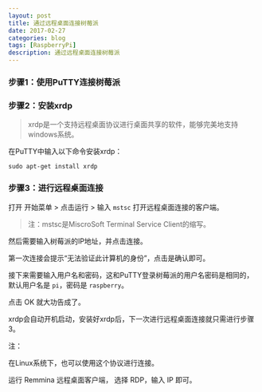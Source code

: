 ```yaml
---
layout: post
title: 通过远程桌面连接树莓派
date: 2017-02-27
categories: blog
tags: [RaspberryPi]
description: 通过远程桌面连接树莓派
---
```


### 步骤1：使用PuTTY连接树莓派

### 步骤2：安装xrdp

> xrdp是一个支持远程桌面协议进行桌面共享的软件，能够完美地支持windows系统。 

在PuTTY中输入以下命令安装xrdp：

`sudo apt-get install xrdp`

### 步骤3：进行远程桌面连接

打开 开始菜单 > 点击运行 > 输入 `mstsc` 打开远程桌面连接的客户端。

> 注：mstsc是MiscroSoft Terminal Service Client的缩写。

然后需要输入树莓派的IP地址，并点击连接。 

第一次连接会提示“无法验证此计算机的身份”，点击是确认即可。 

接下来需要输入用户名和密码，这和PuTTY登录树莓派的用户名密码是相同的，默认用户名是 `pi`，密码是 `raspberry`。

点击 OK 就大功告成了。 

xrdp会自动开机启动，安装好xrdp后，下一次进行远程桌面连接就只需进行步骤3。

注：

在Linux系统下，也可以使用这个协议进行连接。

运行 Remmina 远程桌面客户端， 选择 RDP，输入 IP 即可。
